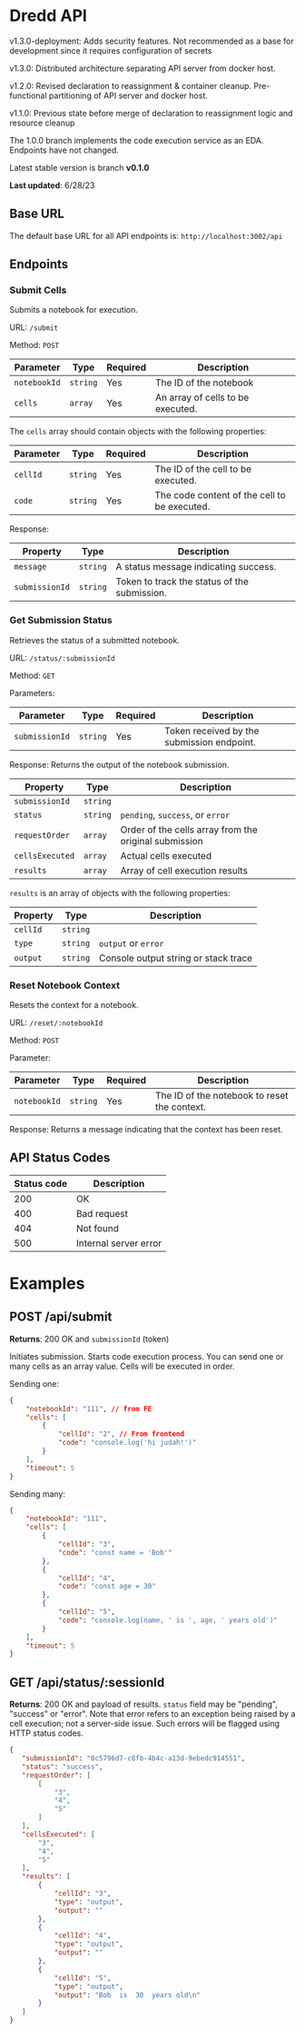 # Dredd API
v1.3.0-deployment: Adds security features. Not recommended as a base for development since it requires configuration of secrets

v1.3.0: Distributed architecture separating API server from docker host.

v1.2.0: Revised declaration to reassignment & container cleanup. Pre-functional partitioning of API server and docker host.

v1.1.0: Previous state before merge of declaration to reassignment logic and resource cleanup 

The 1.0.0 branch implements the code execution service as an EDA. Endpoints have not changed.

Latest stable version is branch **v0.1.0**

**Last updated**: 6/28/23

## Base URL
The default base URL for all API endpoints is: `http://localhost:3002/api`

## Endpoints

### Submit Cells
Submits a notebook for execution.

URL: `/submit`

Method: `POST`

Parameter | Type | Required | Description
--- | --- | --- | ---
`notebookId` | `string` | Yes | The ID of the notebook
`cells` | `array` | Yes | An array of cells to be executed.

The `cells` array should contain objects with the following properties:

Parameter | Type | Required | Description
--- | --- | --- | ---
`cellId` | `string` | Yes | The ID of the cell to be executed.
`code` | `string` | Yes | The code content of the cell to be executed.

Response:

Property | Type | Description
--- | --- | ---
`message` | `string` | A status message indicating success.
`submissionId` | `string` | Token to track the status of the submission.

### Get Submission Status
Retrieves the status of a submitted notebook.

URL: `/status/:submissionId`

Method: `GET`

Parameters:

Parameter | Type | Required | Description
--- | --- | --- | ---
`submissionId` | `string` | Yes | Token received by the submission endpoint.

Response:
Returns the output of the notebook submission.

Property | Type | Description
--- | --- | ---
`submissionId` | `string` |
`status` | `string` | `pending`, `success`, or `error`
`requestOrder` | `array` | Order of the cells array from the original submission
`cellsExecuted` | `array` | Actual cells executed
`results` | `array` | Array of cell execution results

`results` is an array of objects with the following properties:

Property | Type | Description
--- | --- | ---
`cellId` | `string` |
`type` | `string` | `output` or `error`
`output` | `string` | Console output string or stack trace

### Reset Notebook Context
Resets the context for a notebook.

URL: `/reset/:notebookId`

Method: `POST`

Parameter:

Parameter | Type | Required | Description
--- | --- | --- | ---
`notebookId` | `string` | Yes | The ID of the notebook to reset the context.

Response:
Returns a message indicating that the context has been reset.

## API Status Codes

Status code | Description
--- | ---
200 | OK
400 | Bad request
404 | Not found
500 | Internal server error



# Examples

## POST /api/submit
**Returns**: 200 OK and `submissionId` (token)

Initiates submission. Starts code execution process. You can send one or many cells as an array value. Cells will be executed in order.

Sending one:
```json
{
	"notebookId": "111", // from FE
	"cells": [
    	{
        	"cellId": "2", // From frontend
        	"code": "console.log('hi judah!')"
    	}
	],
	"timeout": 5
}
```

Sending many:
```json
{
	"notebookId": "111",
	"cells": [  
    	{
        	"cellId": "3",
        	"code": "const name = 'Bob'"
    	},
    	{
        	"cellId": "4",
        	"code": "const age = 30"
    	},
    	{
        	"cellId": "5",
        	"code": "console.log(name, ' is ', age, ' years old')"
    	}
	],
	"timeout": 5
}
```


## GET /api/status/:sessionId
**Returns**: 200 OK and payload of results. `status` field may be "pending", "success" or "error". Note that error refers to an exception being raised by a cell execution; not a server-side issue. Such errors will be flagged using HTTP status codes.

```json
{
   "submissionId": "0c5796d7-c8fb-4b4c-a13d-9ebedc914551",
   "status": "success",
   "requestOrder": [
       [
           "3",
           "4",
           "5"
       ]
   ],
   "cellsExecuted": [
       "3",
       "4",
       "5"
   ],
   "results": [
       {
           "cellId": "3",
           "type": "output",
           "output": ""
       },
       {
           "cellId": "4",
           "type": "output",
           "output": ""
       },
       {
           "cellId": "5",
           "type": "output",
           "output": "Bob  is  30  years old\n"
       }
   ]
}
```
